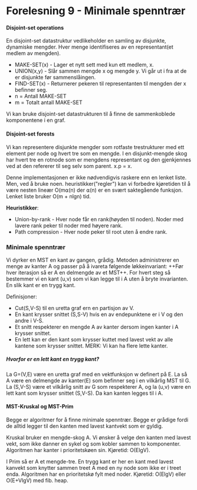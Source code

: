 # Forelesning 9 - Minimale spenntrær
#### Disjoint-set operations
En disjoint-set datastruktur vedlikeholder en samling av disjunkte, dynamiske mengder. Hver menge identifiseres av en representant(et medlem av mengden).
* MAKE-SET(x) - Lager et nytt sett med kun ett medlem, x.
* UNION(x,y) - Slår sammen mengde x og mengde y. Vi går ut i fra at de er disjunkte før sammenslåingen.
* FIND-SET(x) - Returnerer pekeren til representanten til mengden der x befinner seg.
* n = Antall MAKE-SET
* m = Totalt antall MAKE-SET

Vi kan bruke disjoint-set datastrukturen til å finne de sammenkoblede komponentene i en graf.

#### Disjoint-set forests
Vi kan representere disjunkte mengder som rotfaste trestrukturer med ett element per node og hvert tre som en mengde. I en disjunkt-mengde skog har hvert tre en rotnode som er mengdens representant og den gjenkjennes ved at den refererer til seg selv som parent. x.p = x.

Denne implementasjonen er ikke nødvendigvis raskere enn en lenket liste. Men, ved å bruke noen. heuristikker("regler") kan vi forbedre kjøretiden til å være nesten lineær O(m⍺(n) der ⍺(n) er en svært saktegående funksjon. Lenket liste bruker O(m + nlgn) tid.

**Heuristikker**:
* Union-by-rank - Hver node får en rank(høyden til noden). Noder med lavere rank peker til noder med høyere rank.
* Path compression - Hver node peker til root uten å endre rank.

### Minimale spenntrær
Vi dyrker en MST en kant av gangen, grådig. Metoden administrerer en menge av kanter A og passer på å ivareta følgende løkkeinvariant: ++Før hver iterasjon så er A en delmengde av et MST++. For hvert steg så bestemmer vi en kant (u,v) som vi kan legge til i A uten å bryte invarianten. En slik kant er en trygg kant.

Definisjoner:
* Cut(S,V-S) til en uretta graf ern en partisjon av V.
* En kant krysser snittet (S,S-V) hvis en av endepunktene er i V og den andre i V-S.
* Et snitt respekterer en mengde A av kanter dersom ingen kanter i A krysser snittet.
* En lett kan er den kant som krysser kuttet med lavest vekt av alle kantene som krysser snittet. MERK: Vi kan ha flere lette kanter.

##### Hvorfor er en lett kant en trygg kant?

La G=(V,E) være en uretta graf med en vektfunksjon w definert på E. La så A være en delmengde av kanter(E) som befinner seg i en vilkårlig MST til G. La (S,V-S) være et vilkårlig snitt av G som respekterer A, og la (u,v) være en lett kant som krysser snittet (S,V-S). Da kan kanten legges til i A.


#### MST-Kruskal og MST-Prim
Begge er algoritmer for å finne minimale spenntrær. Begge er grådige fordi de alltid legger til den kanten med lavest kantvekt som er gyldig. 

Kruskal bruker en mengde-skog A. Vi ønsker å velge den kanten med lavest vekt, som ikke danner en sykel og som kobler sammen to komponenter. Algoritmen har kanter i prioritetskøen sin. Kjøretid: O(ElgV).

I Prim så er A et mengde-tre. En trygg kant er her en kant med lavest kanvekt som knytter sammen treet A med en ny node som ikke er i treet enda. Algoritmen har en prioritetskø fylt med noder. Kjøretid: O(ElgV) eller O(E+VlgV) med fib. heap.